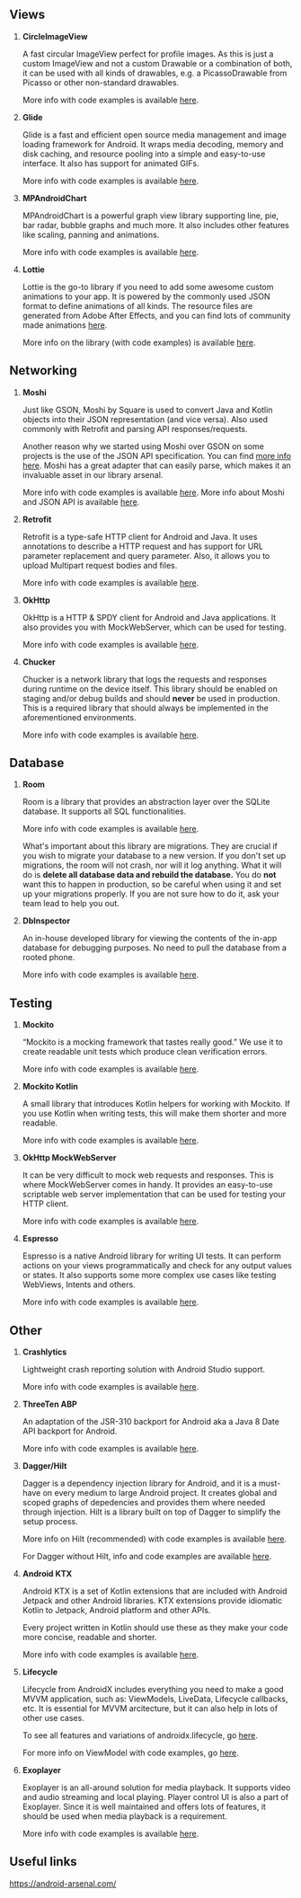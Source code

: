 ## Views

1. **CircleImageView**

	A fast circular ImageView perfect for profile images. As this is just a custom ImageView and not a custom 	Drawable or a combination of both, it can be used with all kinds of drawables, e.g. a PicassoDrawable from Picasso or other non-standard drawables.

	More info with code examples is available [here](https://github.com/hdodenhof/CircleImageView).

2. **Glide**

	Glide is a fast and efficient open source media management and image loading framework for Android. It wraps media decoding, memory and disk caching, and resource pooling into a simple and easy-to-use interface. It also has support for animated GIFs.

	More info with code examples is available [here](https://github.com/bumptech/glide).

3. **MPAndroidChart**

    MPAndroidChart is a powerful graph view library supporting line, pie, bar radar, bubble graphs and much more. It also includes other features like scaling, panning and animations.

    More info with code examples is available [here](https://github.com/PhilJay/MPAndroidChart).

4. **Lottie**

    Lottie is the go-to library if you need to add some awesome custom animations to your app.
    It is powered by the commonly used JSON format to define animations of all kinds.
    The resource files are generated from Adobe After Effects, and you can find lots of community made animations [here](https://lottiefiles.com/).

    More info on the library (with code examples) is available [here](https://github.com/airbnb/lottie-android).

## Networking

1. **Moshi**

	Just like GSON, Moshi by Square is used to convert Java and Kotlin objects into their JSON representation (and vice versa). Also used commonly with Retrofit and parsing API responses/requests.

	Another reason why we started using Moshi over GSON on some projects is the use of the JSON API specification. You can find [more info here](http://jsonapi.org/).
	Moshi has a great adapter that can easily parse, which makes it an invaluable asset in our library arsenal.

	More info with code examples is available [here](https://github.com/square/moshi).
	More info about Moshi and JSON API is available [here](https://github.com/kamikat/moshi-jsonapi).

2. **Retrofit**

	Retrofit is a type-safe HTTP client for Android and Java. It uses annotations to describe a HTTP request and has support for URL parameter replacement and query parameter. Also, it allows you to upload Multipart request bodies and files.

	More info with code examples is available [here](http://square.github.io/retrofit/).

3. **OkHttp**

	OkHttp is a HTTP & SPDY client for Android and Java applications. It also provides you with MockWebServer, which can be used for testing.

	More info with code examples is available [here](http://square.github.io/okhttp/).

4. **Chucker**

	Chucker is a network library that logs the requests and responses during runtime on the device itself. This library should be enabled on staging and/or debug builds and should **never** be used in production. This is a required library that should always be implemented in the aforementioned environments.

	More info with code examples is available [here](https://github.com/ChuckerTeam/chucker).

## Database

1. **Room**

	Room is a library that provides an abstraction layer over the SQLite database. It supports all SQL functionalities.

	More info with code examples is available [here](https://developer.android.com/topic/libraries/architecture/room.html).

	What's important about this library are migrations. They are crucial if you wish to migrate your database to a new version. If you don't set up migrations, the room will not crash, nor will it log anything. What it will do is **delete all database data and rebuild the database.** You do **not** want this to happen in production, so be careful when using it and set up your migrations properly. If you are not sure how to do it, ask your team lead to help you out.

2. **DbInspector**

	An in-house developed library for viewing the contents of the in-app database for debugging purposes. No need to pull the database from a rooted phone.

	More info with code examples is available [here](https://github.com/infinum/android_dbinspector).

## Testing

1. **Mockito**

	“Mockito is a mocking framework that tastes really good.” We use it to create readable unit tests which produce clean verification errors.

	More info with code examples is available [here](http://mockito.org/).

2. **Mockito Kotlin**

    A small library that introduces Kotlin helpers for working with Mockito. If you use Kotlin when writing tests,
    this will make them shorter and more readable.

    More info with code examples is available [here](https://github.com/nhaarman/mockito-kotlin).

3. **OkHttp MockWebServer**

    It can be very difficult to mock web requests and responses. This is where MockWebServer comes in handy.
    It provides an easy-to-use scriptable web server implementation that can be used for testing your HTTP client.

    More info with code examples is available [here](https://github.com/square/okhttp/tree/master/mockwebserver).

4. **Espresso**

    Espresso is a native Android library for writing UI tests. It can perform actions on your views programmatically
    and check for any output values or states. It also supports some more complex use cases like testing WebViews, Intents and others.

    More info with code examples is available [here](https://developer.android.com/training/testing/espresso).

## Other

1. **Crashlytics**

	Lightweight crash reporting solution with Android Studio support.

	More info with code examples is available [here](https://firebase.google.com/products/crashlytics).

2. **ThreeTen ABP**

	An adaptation of the JSR-310 backport for Android aka a Java 8 Date API backport for Android.

	More info with code examples is available [here](https://github.com/JakeWharton/ThreeTenABP).

3. **Dagger/Hilt**

    Dagger is a dependency injection library for Android, and it is a must-have on every medium to large Android project. It creates global and scoped graphs of depedencies and provides them where needed through injection.
    Hilt is a library built on top of Dagger to simplify the setup process.

    More info on Hilt (recommended) with code examples is available [here](https://developer.android.com/training/dependency-injection/hilt-android).

    For Dagger without Hilt, info and code examples are available [here](https://developer.android.com/training/dependency-injection/dagger-android).

4. **Android KTX**

    Android KTX is a set of Kotlin extensions that are included with Android Jetpack and other Android libraries. KTX extensions provide idiomatic Kotlin to Jetpack, Android platform and other APIs.

    Every project written in Kotlin should use these as they make your code more concise, readable and shorter.

    More info with code examples is available [here](https://developer.android.com/kotlin/ktx).

5. **Lifecycle**

    Lifecycle from AndroidX includes everything you need to make a good MVVM application, such as: ViewModels, LiveData, Lifecycle callbacks, etc.
    It is essential for MVVM arcitecture, but it can also help in lots of other use cases.

    To see all features and variations of androidx.lifecycle, go [here](https://developer.android.com/jetpack/androidx/releases/lifecycle).

    For more info on ViewModel with code examples, go [here](https://developer.android.com/topic/libraries/architecture/viewmodel).

6. **Exoplayer**

    Exoplayer is an all-around solution for media playback. It supports video and audio streaming and local playing.
    Player control UI is also a part of Exoplayer. Since it is well maintained and offers lots of features,
    it should be used when media playback is a requirement.

    More info with code examples is available [here](https://github.com/google/ExoPlayer).

## Useful links

https://android-arsenal.com/
